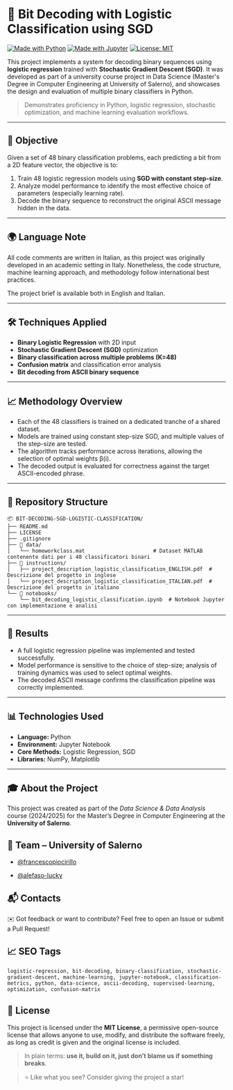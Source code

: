 # 📶 Bit Decoding with Logistic Classification using SGD

[![Made with Python](https://img.shields.io/badge/Made%20with-Python-blue.svg)](https://www.python.org/)
[![Made with Jupyter](https://img.shields.io/badge/Made%20with-Jupyter-orange.svg)](https://jupyter.org/)
[![License: MIT](https://img.shields.io/badge/License-MIT-yellow.svg)](https://opensource.org/licenses/MIT)

This project implements a system for decoding binary sequences using **logistic regression** trained with **Stochastic Gradient Descent (SGD)**. It was developed as part of a university course project in Data Science (Master's Degree in Computer Engineering at University of Salerno), and showcases the design and evaluation of multiple binary classifiers in Python.

> Demonstrates proficiency in Python, logistic regression, stochastic optimization, and machine learning evaluation workflows.

---

## 📌 Objective

Given a set of 48 binary classification problems, each predicting a bit from a 2D feature vector, the objective is to:

1. Train 48 logistic regression models using **SGD with constant step-size**.
2. Analyze model performance to identify the most effective choice of parameters (especially learning rate).
3. Decode the binary sequence to reconstruct the original ASCII message hidden in the data.

---

## 🌍 Language Note

All code comments are written in Italian, as this project was originally developed in an academic setting in Italy. Nonetheless, the code structure, machine learning approach, and methodology follow international best practices.

The project brief is available both in English and Italian.

---

## 🛠️ Techniques Applied

- **Binary Logistic Regression** with 2D input
- **Stochastic Gradient Descent (SGD)** optimization
- **Binary classification across multiple problems (K=48)**
- **Confusion matrix** and classification error analysis
- **Bit decoding from ASCII binary sequence**

---

## 📈 Methodology Overview

- Each of the 48 classifiers is trained on a dedicated tranche of a shared dataset.
- Models are trained using constant step-size SGD, and multiple values of the step-size are tested.
- The algorithm tracks performance across iterations, allowing the selection of optimal weights β(i).
- The decoded output is evaluated for correctness against the target ASCII-encoded phrase.

---

## 📂 Repository Structure

```
📦 BIT-DECODING-SGD-LOGISTIC-CLASSIFICATION/
├── README.md
├── LICENSE
├── .gitignore
├── 📁 data/
│   └── homeworkclass.mat                      # Dataset MATLAB contenente dati per i 48 classificatori binari
├── 📁 instructions/
│   ├── project_description_logistic_classification_ENGLISH.pdf  # Descrizione del progetto in inglese
│   └── project_description_logistic_classification_ITALIAN.pdf  # Descrizione del progetto in italiano
└── 📁 notebooks/
    └── bit_decoding_logistic_classification.ipynb  # Notebook Jupyter con implementazione e analisi
```

---

## 🧪 Results

- A full logistic regression pipeline was implemented and tested successfully.
- Model performance is sensitive to the choice of step-size; analysis of training dynamics was used to select optimal weights.
- The decoded ASCII message confirms the classification pipeline was correctly implemented.

---

## 📊 Technologies Used

- **Language:** Python
- **Environment:** Jupyter Notebook
- **Core Methods:** Logistic Regression, SGD
- **Libraries:** NumPy, Matplotlib

---

## 🎓 About the Project

This project was created as part of the *Data Science & Data Analysis* course (2024/2025) for the Master’s Degree in Computer Engineering at the **University of Salerno**.

## 👥 Team – University of Salerno
    
* [@francescopiocirillo](https://github.com/francescopiocirillo)
    
* [@alefaso-lucky](https://github.com/alefaso-lucky)

## 📬 Contacts

✉️ Got feedback or want to contribute? Feel free to open an Issue or submit a Pull Request!

## 📈 SEO Tags

```
logistic-regression, bit-decoding, binary-classification, stochastic-gradient-descent, machine-learning, jupyter-notebook, classification-metrics, python, data-science, ascii-decoding, supervised-learning, optimization, confusion-matrix
```

## 📄 License

This project is licensed under the **MIT License**, a permissive open-source license that allows anyone to use, modify, and distribute the software freely, as long as credit is given and the original license is included.

> In plain terms: **use it, build on it, just don’t blame us if something breaks**.

> ⭐ Like what you see? Consider giving the project a star!

